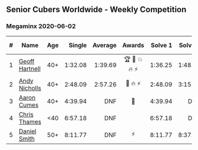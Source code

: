## Senior Cubers Worldwide - Weekly Competition
### Megaminx 2020-06-02

| # | Name | Age | Single | Average | Awards | Solve 1 | Solve 2 | Solve 3 | Solve 4 | Solve 5 | Video |
| :--: | -- | :--: | --: | --: | :--: | --: | --: | --: | --: | --: | :-- |
| 1 | [Geoff Hartnell](../../persons/geoff_hartnell/minx.md) | 40+ | 1:32.08 | 1:39.69 | 🏆 🥇 💥 🔥 ⚡ | 1:36.25 | 1:48.70 | 1:32.08 | DNF | 1:34.11 | [Link](https://www.facebook.com/events/3373950429496747/permalink/3374121619479628/) |
| 2 | [Andy Nicholls](../../persons/andy_nicholls/minx.md) | 40+ | 2:48.09 | 2:57.26 | 🥈 🔥 ⚡ | 2:48.09 | 3:15.37 | 2:48.32 | DNS | DNS | [Link](https://www.facebook.com/events/3373950429496747/permalink/3374518846106572/) |
| 3 | [Aaron Cumes](../../persons/aaron_cumes/minx.md) | 40+ | 4:39.94 | DNF | 🥉 | 4:39.94 | DNS | DNS | DNS | DNS | [Link](https://www.facebook.com/events/3373950429496747/permalink/3380188232206300/) |
| 4 | [Chris Thames](../../persons/chris_thames/minx.md) | <40 | 6:57.18 | DNF |  | 6:57.18 | DNS | DNS | DNS | DNS | [Link](https://www.facebook.com/events/3373950429496747/permalink/3379579568933833/) |
| 5 | [Daniel Smith](../../persons/daniel_smith/minx.md) | 50+ | 8:11.77 | DNF | ⚡ | 8:11.77 | 8:37.62 | DNS | DNS | DNS | [Link](https://www.facebook.com/events/3373950429496747/permalink/3381536338738156/) |

<!-- Global site tag (gtag.js) - Google Analytics -->
<script async src="https://www.googletagmanager.com/gtag/js?id=UA-86348435-3"></script>
<script>window.dataLayer = window.dataLayer || []; function gtag() {dataLayer.push(arguments);} gtag('js', new Date()); gtag('config', 'UA-86348435-3');</script>

